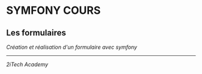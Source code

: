 # SYMFONY COURS

## Les formulaires

*Création et réalisation d'un formulaire avec symfony*







---

*2iTech Academy*

